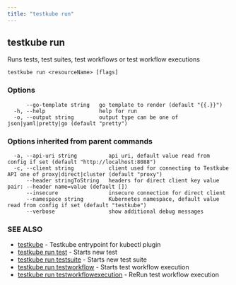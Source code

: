 ```yaml
---
title: "testkube run"
---
```

<head>
  <meta name="docsearch:indexPrefix" content="reference-doc" />
</head>

## testkube run

Runs tests, test suites, test workflows or test workflow executions

```
testkube run <resourceName> [flags]
```

### Options

```
      --go-template string   go template to render (default "{{.}}")
  -h, --help                 help for run
  -o, --output string        output type can be one of json|yaml|pretty|go (default "pretty")
```

### Options inherited from parent commands

```
  -a, --api-uri string          api uri, default value read from config if set (default "http://localhost:8088")
  -c, --client string           client used for connecting to Testkube API one of proxy|direct|cluster (default "proxy")
      --header stringToString   headers for direct client key value pair: --header name=value (default [])
      --insecure                insecure connection for direct client
      --namespace string        Kubernetes namespace, default value read from config if set (default "testkube")
      --verbose                 show additional debug messages
```

### SEE ALSO

* [testkube](testkube.md)	 - Testkube entrypoint for kubectl plugin
* [testkube run test](testkube-run-test.md)	 - Starts new test
* [testkube run testsuite](testkube-run-testsuite.md)	 - Starts new test suite
* [testkube run testworkflow](testkube-run-testworkflow.md)	 - Starts test workflow execution
* [testkube run testworkflowexecution](testkube-run-testworkflowexecution.md)	 - ReRun test workflow execution

